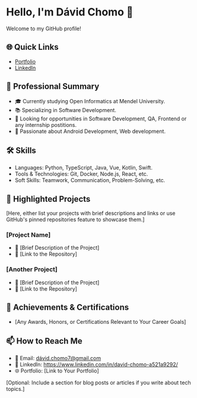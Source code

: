 # Hello, I'm Dávid Chomo 👋

Welcome to my GitHub profile!

## 🌐 Quick Links
- [Portfolio](link-to-your-portfolio)
- [LinkedIn](link-to-your-LinkedIn-profile)

## 💼 Professional Summary
- 🎓 Currently studying Open Informatics at Mendel University.
- 📚 Specializing in Software Development.
- 🚀 Looking for opportunities in Software Development, QA, Frontend or any internship postitions.
- 🌟 Passionate about Android Development, Web development.

## 🛠 Skills
- Languages: Python, TypeScript, Java, Vue, Kotlin, Swift.
- Tools & Technologies: Git, Docker, Node.js, React, etc.
- Soft Skills: Teamwork, Communication, Problem-Solving, etc.

## 📁 Highlighted Projects
[Here, either list your projects with brief descriptions and links or use GitHub's pinned repositories feature to showcase them.]

### [Project Name]
- 📙 [Brief Description of the Project]
- 🔗 [Link to the Repository]

### [Another Project]
- 📙 [Brief Description of the Project]
- 🔗 [Link to the Repository]

## 🌟 Achievements & Certifications
- [Any Awards, Honors, or Certifications Relevant to Your Career Goals]

## 📫 How to Reach Me
- 📧 Email: dávid.chomo7@gmail.com
- 💼 LinkedIn: https://www.linkedin.com/in/david-chomo-a521a9292/
- 🌐 Portfolio: [Link to Your Portfolio]

[Optional: Include a section for blog posts or articles if you write about tech topics.]


